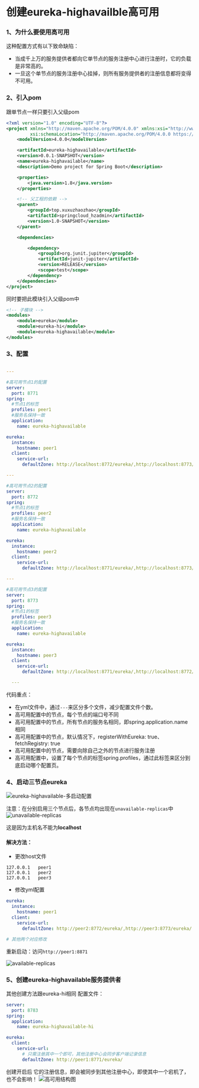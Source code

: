 # 创建eureka-highavailble高可用
### 1、为什么要使用高可用

这种配置方式有以下致命缺陷：
- 当成千上万的服务提供者都向它单节点的服务注册中心进行注册时，它的负载是非常高的。
- 一旦这个单节点的服务注册中心挂掉，则所有服务提供者的注册信息都将变得不可用。

### 2、引入pom
跟单节点一样只要引入父级pom
```xml
<?xml version="1.0" encoding="UTF-8"?>
<project xmlns="http://maven.apache.org/POM/4.0.0" xmlns:xsi="http://www.w3.org/2001/XMLSchema-instance"
         xsi:schemaLocation="http://maven.apache.org/POM/4.0.0 https://maven.apache.org/xsd/maven-4.0.0.xsd">
    <modelVersion>4.0.0</modelVersion>

    <artifactId>eureka-highavailable</artifactId>
    <version>0.0.1-SNAPSHOT</version>
    <name>eureka-highavailable</name>
    <description>Demo project for Spring Boot</description>

    <properties>
        <java.version>1.8</java.version>
    </properties>

    <!-- 父工程的依赖 -->
    <parent>
        <groupId>top.xuxuzhaozhao</groupId>
        <artifactId>springcloud_hzadmin</artifactId>
        <version>1.0-SNAPSHOT</version>
    </parent>

    <dependencies>

        <dependency>
            <groupId>org.junit.jupiter</groupId>
            <artifactId>junit-jupiter</artifactId>
            <version>RELEASE</version>
            <scope>test</scope>
        </dependency>
    </dependencies>
</project>
```
同时要把此模块引入父级pom中
```xml
<!-- 子模块 -->
<modules>
    <module>eureka</module>
    <module>eureka-hi</module>
    <module>eureka-highavailable</module>
</modules>
```

### 3、配置
```yaml

---

#高可用节点1的配置
server:
  port: 8771
spring:
  #节点1的标签
  profiles: peer1
  #服务名保持一致
  application:
    name: eureka-highavailable

eureka:
  instance:
    hostname: peer1
  client:
    service-url:
      defaultZone: http://localhost:8772/eureka/,http://localhost:8773/eureka/

---

#高可用节点2的配置
server:
  port: 8772
spring:
  #节点1的标签
  profiles: peer2
  #服务名保持一致
  application:
    name: eureka-highavailable

eureka:
  instance:
    hostname: peer2
  client:
    service-url:
      defaultZone: http://localhost:8771/eureka/,http://localhost:8773/eureka/

---

#高可用节点3的配置
server:
  port: 8773
spring:
  #节点1的标签
  profiles: peer3
  #服务名保持一致
  application:
    name: eureka-highavailable

eureka:
  instance:
    hostname: peer3
  client:
    service-url:
      defaultZone: http://localhost:8771/eureka/,http://localhost:8772/eureka/

  ---
```
代码重点：

- 在yml文件中，通过`---`来区分多个文件，减少配置文件个数。
- 高可用配置中的节点，每个节点的端口号不同
- 高可用配置中的节点，所有节点的服务名相同，即spring.application.name相同
- 高可用配置中的节点，默认情况下，registerWithEureka: true、fetchRegistry: true
- 高可用配置中的节点，需要向除自己之外的节点进行服务注册
- 高可用配置中，设置了每个节点的标签spring.profiles，通过此标签来区分到底启动哪个配置页。

### 4、启动三节点eureka

![eureka-highavailable-多启动配置](./images/eureka-highavailable-多启动配置.png)

注意：在分别启用三个节点后，各节点均出现在`unavailable-replicas`中
![unavailable-replicas](./images/unavailable-replicas.png)

这是因为主机名不能为**localhost**

#### 解决方法：
- 更改host文件
```text
127.0.0.1	peer1
127.0.0.1	peer2
127.0.0.1	peer3
```

- 修改yml配置
```yaml
eureka:
  instance:
    hostname: peer1
  client:
    service-url:
      defaultZone: http://peer2:8772/eureka/,http://peer3:8773/eureka/

# 其他两个对应修改
```

重新启动：访问`http://peer1:8871`

![available-replicas](./images/available-replicas.png)

### 5、创建eureka-highavailable服务提供者

其他创建方法跟eureka-hi相同
配置文件：
```yaml
server:
  port: 8783
spring:
  application:
    name: eureka-highavailable-hi

eureka:
  client:
    service-url:
      # 只需注册其中一个即可，其他注册中心会同步客户端记录信息
      defaultZone: http://peer1:8771/eureka/

```
创建开启后
它的注册信息，即会被同步到其他注册中心，即使其中一个宕机了，也不会影响！
![高可用结构图](./images/高可用结构图.png)
